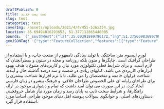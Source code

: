 ```yaml
---
draftPublish: 0
title: تست پست جدید
slug: test
categories: test
coverImg: /assets/uploads/2021/4/4/455-536x354.jpg
location: 35.69494816293653, 51.377112865448005
bounds: '{"_southWest":{"lat":35.69391999790172,"lng":51.37566983699799},"_northEast":{"lat":35.69597632797133,"lng":51.37855589389802}} '
geoJSONTag: '{"type":"FeatureCollection","features":[{"type":"Feature","properties":{},"geometry":{"type":"Polygon","coordinates":[[[51.37567,35.695976],[51.375895,35.69392],[51.378556,35.694129],[51.37847,35.694913],[51.37567,35.695976]]]}}]}'
---
```

لورم ایپسوم متن ساختگی با تولید سادگی نامفهوم از صنعت چاپ، و با استفاده از طراحان گرافیک است، چاپگرها و متون بلکه روزنامه و مجله در ستون و سطرآنچنان که لازم است، و برای شرایط فعلی تکنولوژی مورد نیاز، و کاربردهای متنوع با هدف بهبود ابزارهای کاربردی می باشد، کتابهای زیادی در شصت و سه درصد گذشته حال و آینده، شناخت فراوان جامعه و متخصصان را می طلبد، تا با نرم افزارها شناخت بیشتری را برای طراحان رایانه ای علی الخصوص طراحان خلاقی، و فرهنگ پیشرو در زبان فارسی ایجاد کرد، در این صورت می توان امید داشت که تمام و دشواری موجود در ارائه راهکارها، و شرایط سخت تایپ به پایان رسد و زمان مورد نیاز شامل حروفچینی دستاوردهای اصلی، و جوابگوی سوالات پیوسته اهل دنیای موجود طراحی اساسا مورد استفاده قرار گیرد.
